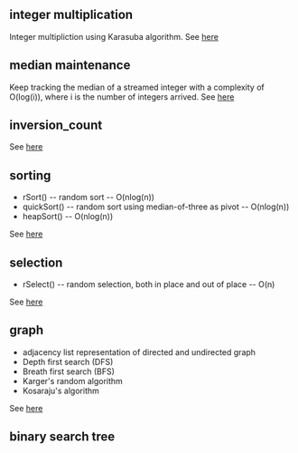 ## integer multiplication

Integer multipliction using Karasuba algorithm. See [here](./integer_multiplication)

## median maintenance

Keep tracking the median of a streamed integer with a complexity of O(log(i)), where i is the number of integers arrived. See [here](./median_maintenance) 

## inversion_count

See [here](./inversion_count)

## sorting

* rSort() -- random sort -- O(nlog(n))
* quickSort() -- random sort using median-of-three as pivot -- O(nlog(n))
* heapSort() -- O(nlog(n))

See [here](./sorting_and_selection)

## selection

* rSelect() -- random selection, both in place and out of place -- O(n)

See [here](./sorting_and_selection)

## graph

* adjacency list representation of directed and undirected graph
* Depth first search (DFS)
* Breath first search (BFS)
* Karger's random algorithm
* Kosaraju's algorithm

See [here](./graph)

## binary search tree
